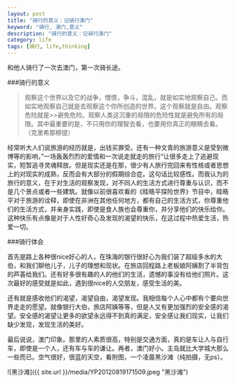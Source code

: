 ```yaml
---
layout: post
title: "骑行的意义：记骑行澳门"
keyword: "骑行, 澳门,意义"
description: "骑行的意义：记骑行澳门"
category: life
tags: [骑行, life,thinking]
---
```


和他人骑行了一次去澳门，第一次骑长途。

###骑行的意义

>观察这个世界以及它的战争，憎恨，争斗，混乱，就是如实地观察自己。而如实地观察自己就是去观察这个你所创造的世界。这个观察就是自由。观察危险就是>>避免危险。观察人类这沉重的局限的危险性就是避免所有的局限。其中最重要的是，不只用你的理智去看，也要用你真正的眼睛去看。（克里希那穆提）
>


经常听大人们说旅游的经历就是，出钱买罪受。还有一种文青的旅游意义是受到微博等的影响，”一场轰轰烈烈的爱情和一次说走就走的旅行“让很多走上了逃避现实，短暂追寻灵魂释放。但是现实还是在那，很少有人旅行完回来有性格或者思想上的对现实的成熟，反而会有大部分的假期综合症。这句话比较感性。而我认为的旅行的意义，在于对生活的观察发现，对不同人的生活方式进行尊重与认识，而不是几个景点或者一些建筑。就像以前很喜欢看的《眭晧平探险世界》节目中，眭晧平对于旅游的诠释，即使在非洲在其他任何地方，都有自己的生活方式，你尊重他们的生活方式，并亲身实践，即使是食人族也会尊重你，并分享他们的快乐给你。这种快乐有点像是对于人性好奇心及发现的渴望的快乐，在这过程中热爱生活，热爱一切。

###骑行体会

首先是路上各种很nice好心的人，在珠海的银行很好心为我们装了超级多水的大伯，和我们聊他儿子，儿子的理想和现状。在旅店回程路上老板娘阿姨割了半背包的芦荟给我们。还有好多很有趣的人的他们的生活，遗憾的事没有给他们照片。这次最好的感受就是如此，遇到很nice的人交朋友，感受生活的美。

还有就是感收他们的渴望，渴望自由，渴望发现。我相信每个人心中都有个要向世界走走的愿望。就像银行大伯，旅店阿姨等等，但是人又有更加强烈的安全感的渴望。安全感的渴望让更多的欲望永远得不到真的满足，安全感让我们现实，让我们缺少发现，发现生活的美好。

最后说说，澳门印象。那里的人素质很高，特别是交通方面，真的是车让人与自行车，即使是一个人，还有车与车的谦让。再者，澳门好小。主岛就比大学城大那么一些而已。空气很好，很蓝的天空，看附图，一个凌晨黑沙滩（纯拍摄，无ps）。


![黑沙滩]({{ site.url }}/media/YP20120819171509.jpeg "黑沙滩")

